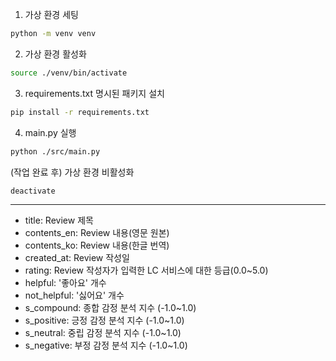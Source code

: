 
1. 가상 환경 세팅
```bash
python -m venv venv
```

2. 가상 환경 활성화
```bash
source ./venv/bin/activate
```

3. requirements.txt 명시된 패키지 설치
```bash
pip install -r requirements.txt
```

4. main.py 실행
```bash
python ./src/main.py
```

(작업 완료 후) 가상 환경 비활성화
```bash
deactivate
```

---

- title: Review 제목
- contents_en: Review 내용(영문 원본)
- contents_ko: Review 내용(한글 번역)
- created_at: Review 작성일
- rating: Review 작성자가 입력한 LC 서비스에 대한 등급(0.0~5.0)
- helpful: '좋아요' 개수
- not_helpful: '싫어요' 개수
- s_compound: 종합 감정 분석 지수 (-1.0~1.0)
- s_positive: 긍정 감정 분석 지수 (-1.0~1.0)
- s_neutral: 중립 감정 분석 지수 (-1.0~1.0)
- s_negative: 부정 감정 분석 지수 (-1.0~1.0)
